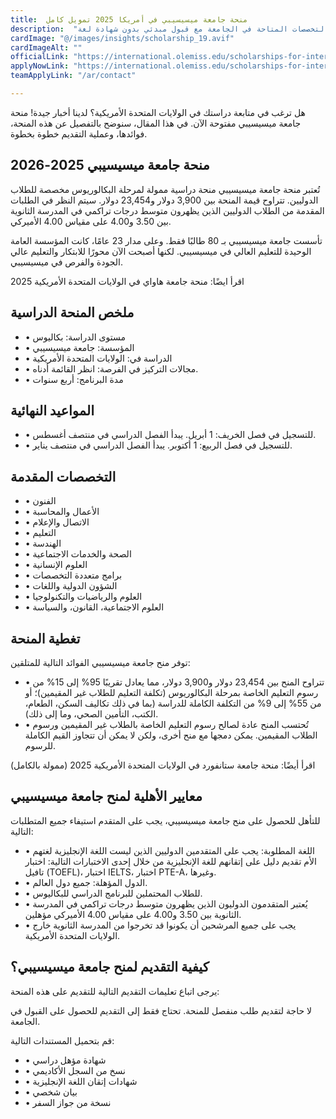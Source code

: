 ```yaml
---
title:  منحة جامعة ميسيسيبي في أمريكا 2025 تمويل كامل 
description:  "منحة ممولة بالكامل من جامعة ميسيسيبي الأمريكية للطلاب من جميع الدول في التخصصات المتاحة في الجامعة مع قبول مبدئي بدون شهادة لغة" 
cardImage: "@/images/insights/scholarship_19.avif" 
cardImageAlt: "" 
officialLink: "https://international.olemiss.edu/scholarships-for-international-undergraduates/" 
applyNowLink: "https://international.olemiss.edu/scholarships-for-international-undergraduates/" 
teamApplyLink: "/ar/contact"

---
```


هل ترغب في متابعة دراستك في الولايات المتحدة الأمريكية؟ لدينا أخبار جيدة! منحة جامعة ميسيسيبي مفتوحة الآن. في هذا المقال، سنوضح بالتفصيل عن هذه المنحة، فوائدها، وعملية التقديم خطوة بخطوة.

## منحة جامعة ميسيسيبي 2025-2026

تُعتبر منحة جامعة ميسيسيبي منحة دراسية ممولة لمرحلة البكالوريوس مخصصة للطلاب الدوليين. تتراوح قيمة المنحة بين 3,900 دولار و23,454 دولار. سيتم النظر في الطلبات المقدمة من الطلاب الدوليين الذين يظهرون متوسط درجات تراكمي في المدرسة الثانوية بين 3.50 و4.00 على مقياس 4.00 الأميركي.

تأسست جامعة ميسيسيبي بـ 80 طالبًا فقط. وعلى مدار 23 عامًا، كانت المؤسسة العامة الوحيدة للتعليم العالي في ميسيسيبي. لكنها أصبحت الآن محورًا للابتكار والتعليم عالي الجودة والفرص في ميسيسيبي.

اقرأ ايضًا: منحة جامعة هاواي في الولايات المتحدة الأمريكية 2025

## ملخص المنحة الدراسية

- • مستوى الدراسة: بكاليوس
- • المؤسسة: جامعة ميسيسيبي
- • الدراسة في: الولايات المتحدة الأمريكية
- • مجالات التركيز في الفرصة: انظر القائمة أدناه.
- • مدة البرنامج: أربع سنوات

## المواعيد النهائية

- • للتسجيل في فصل الخريف: 1 أبريل. يبدأ الفصل الدراسي في منتصف أغسطس.
- • للتسجيل في فصل الربيع: 1 أكتوبر. يبدأ الفصل الدراسي في منتصف يناير.

## التخصصات المقدمة

- • الفنون
- • الأعمال والمحاسبة
- • الاتصال والإعلام
- • التعليم
- • الهندسة
- • الصحة والخدمات الاجتماعية
- • العلوم الإنسانية
- • برامج متعددة التخصصات
- • الشؤون الدولية واللغات
- • العلوم والرياضيات والتكنولوجيا
- • العلوم الاجتماعية، القانون، والسياسة

## تغطية المنحة

توفر منح جامعة ميسيسيبي الفوائد التالية للمتلقين:

- • تتراوح المنح بين 23,454 دولار و3,900 دولار، مما يعادل تقريبًا 95% إلى 15% من رسوم التعليم الخاصة بمرحلة البكالوريوس (تكلفة التعليم للطلاب غير المقيمين)؛ أو من 55% إلى 9% من التكلفة الكاملة للدراسة (بما في ذلك تكاليف السكن، الطعام، الكتب، التأمين الصحي، وما إلى ذلك).
- • تُحتسب المنح عادة لصالح رسوم التعليم الخاصة بالطلاب غير المقيمين ورسوم الطلاب المقيمين. يمكن دمجها مع منح أخرى، ولكن لا يمكن أن تتجاوز القيم الكاملة للرسوم.

اقرأ أيضًا: منحة جامعة ستانفورد في الولايات المتحدة الأمريكية 2025 (ممولة بالكامل)

## معايير الأهلية لمنح جامعة ميسيسيبي

للتأهل للحصول على منح جامعة ميسيسيبي، يجب على المتقدم استيفاء جميع المتطلبات التالية:

- • اللغة المطلوبة: يجب على المتقدمين الدوليين الذين ليست اللغة الإنجليزية لغتهم الأم تقديم دليل على إتقانهم للغة الإنجليزية من خلال إحدى الاختبارات التالية: اختبار تافيل (TOEFL)، اختبار IELTS، اختبار PTE-A، وغيرها.
- • الدول المؤهلة: جميع دول العالم.
- • للطلاب المحتملين للبرنامج الدراسي للبكاليوس.
- • يُعتبر المتقدمون الدوليون الذين يظهرون متوسط درجات تراكمي في المدرسة الثانوية بين 3.50 و4.00 على مقياس 4.00 الأميركي مؤهلين.
- • يجب على جميع المرشحين أن يكونوا قد تخرجوا من المدرسة الثانوية خارج الولايات المتحدة الأمريكية.

## كيفية التقديم لمنح جامعة ميسيسيبي؟

يرجى اتباع تعليمات التقديم التالية للتقديم على هذه المنحة:

لا حاجة لتقديم طلب منفصل للمنحة. تحتاج فقط إلى التقديم للحصول على القبول في الجامعة.

قم بتحميل المستندات التالية:

- • شهادة مؤهل دراسي
- • نسخ من السجل الأكاديمي
- • شهادات إتقان اللغة الإنجليزية
- • بيان شخصي
- • نسخة من جواز السفر

